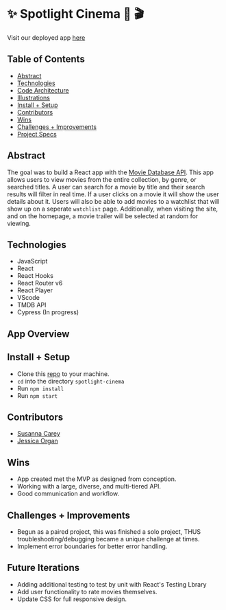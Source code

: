 # ✨ Spotlight Cinema 🍿 🎬   

Visit our deployed app [here](https://spotlight-cinema.surge.sh/)


## Table of Contents
  - [Abstract](#abstract)
  - [Technologies](#technologies)
  - [Code Architecture](#code-architecture)
  - [Illustrations](#illustrations)
  - [Install + Setup](#set-up)
  - [Contributors](#contributors)
  - [Wins](#wins)
  - [Challenges + Improvements](#challenges-+-Improvements)
  - [Project Specs](#project-specs)

## Abstract
The goal was to build a React app with the [Movie Database API](https://www.themoviedb.org/). This app allows users to view movies from the entire collection, by genre, or searched titles. A user can search for a movie by title and their search results will filter in real time. If a user clicks on a movie it will show the user details about it. Users will also be able to add movies to a watchlist that will show up on a seperate `watchlist` page. Additionally, when visiting the site, and on the homepage, a movie trailer will be selected at random for viewing. 

## Technologies
  - JavaScript
  - React 
  - React Hooks
  - React Router v6
  - React Player
  - VScode
  - TMDB API
  - Cypress (In progress)

## App Overview

## Install + Setup
  - Clone this [repo](git@github.com:Jorgan612/spotlight-cinema.git) to your machine.
  - `cd` into the directory `spotlight-cinema`
  - Run `npm install`
  - Run `npm start`

## Contributors
  - [Susanna Carey](https://github.com/susannaopal)
  - [Jessica Organ](https://github.com/Jorgan612)

## Wins
  - App created met the MVP as designed from conception. 
  - Working with a large, diverse, and multi-tiered API. 
  - Good communication and workflow.  

## Challenges + Improvements
  - Begun as a paired project, this was finished a solo project, THUS troubleshooting/debugging became a unique challenge at times. 
  - Implement error boundaries for better error handling.  

## Future Iterations
  - Adding additional testing to test by unit with React's Testing Lbrary 
  - Add user functionality to rate movies themselves. 
  - Update CSS for full responsive design. 

